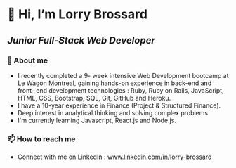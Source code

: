 # 👋 Hi, I’m Lorry Brossard
## _Junior Full-Stack Web Developer_

### 🌱 About me
- I recently completed a 9- week intensive Web Development bootcamp at Le Wagon Montreal, gaining hands-on experience in back-end and front- end development technologies : Ruby, Ruby on Rails, JavaScript, HTML, CSS, Bootstrap, SQL, Git, GitHub and Heroku.
- I have a 10-year experience in Finance (Project & Structured Finance).
- Deep interest in analytical thinking and solving complex problems 
- I'm currently learning Javascript, React.js and Node.js.

### 📫 How to reach me
- Connect with me on LinkedIn : www.linkedin.com/in/lorry-brossard

<!---
Lorry-b/Lorry-b is a ✨ special ✨ repository because its `README.md` (this file) appears on your GitHub profile.
You can click the Preview link to take a look at your changes.
--->
